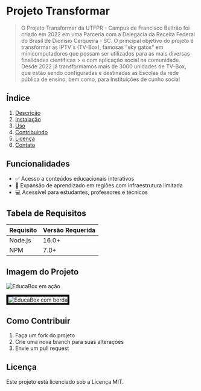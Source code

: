   # Projeto Transformar

> O Projeto Transformar da UTFPR - Campus de Francisco Beltrão foi criado em 2022 em uma Parceria com a Delegacia da Receita Federal do Brasil de Dionísio Cerqueira - SC.
> O principal objetivo do projeto é transformar as IPTV´s (TV-Box), famosas "sky gatos" em minicomputadores que possam ser utilizados para as mais diversas finalidades científicas > e com aplicação social na comunidade.
> Desde 2022 já transformamos mais de 3000 unidades de TV-Box, que estão sendo configuradas e destinadas as Escolas da rede pública de ensino, bem como, para Instituições de cunho social

## Índice
1. [Descrição](#descrição)
2. [Instalação](#instalação)
3. [Uso](#uso)
4. [Contribuindo](#contribuindo)
5. [Licença](#licença)
6. [Contato](#contato)

## Funcionalidades

- ✅ Acesso a conteúdos educacionais interativos
- 🚀 Expansão de aprendizado em regiões com infraestrutura limitada
- 💻 Acessível para estudantes, professores e técnicos

## Tabela de Requisitos

| Requisito     | Versão Requerida |
|---------------|------------------|
| Node.js       | 16.0+            |
| NPM           | 7.0+             |

## Imagem do Projeto

![EducaBox em ação](https://exemplo.com/imagem.jpg)

<img src="https://exemplo.com/imagem.jpg" alt="EducaBox com borda" style="border: 5px solid black;">

## Como Contribuir

1. Faça um fork do projeto
2. Crie uma nova branch para suas alterações
3. Envie um pull request

## Licença

Este projeto está licenciado sob a Licença MIT.
